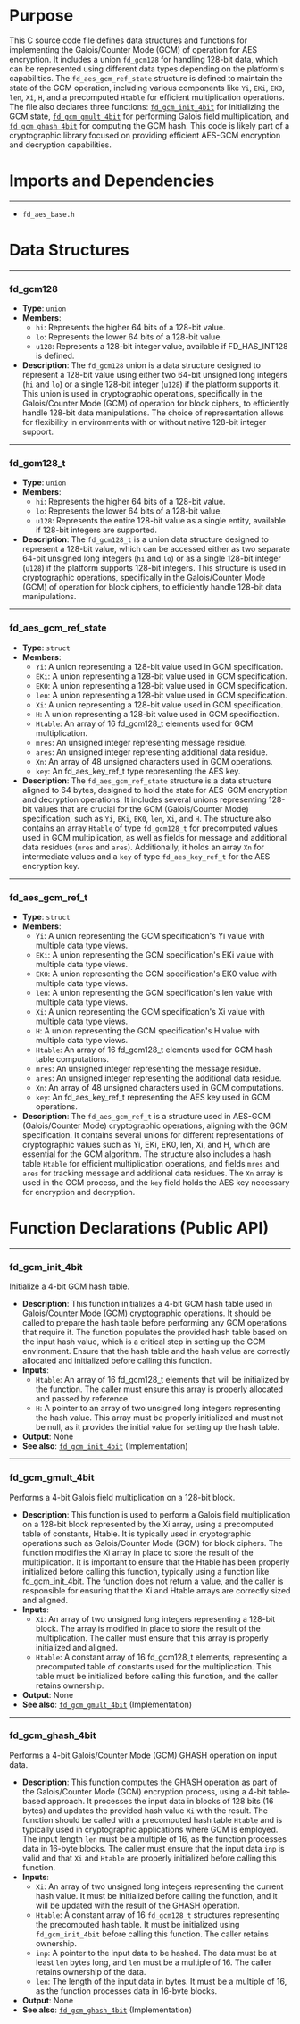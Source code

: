 # Purpose
This C source code file defines data structures and functions for implementing the Galois/Counter Mode (GCM) of operation for AES encryption. It includes a union `fd_gcm128` for handling 128-bit data, which can be represented using different data types depending on the platform's capabilities. The `fd_aes_gcm_ref_state` structure is defined to maintain the state of the GCM operation, including various components like `Yi`, `EKi`, `EK0`, `len`, `Xi`, `H`, and a precomputed `Htable` for efficient multiplication operations. The file also declares three functions: [`fd_gcm_init_4bit`](#fd_gcm_init_4bit) for initializing the GCM state, [`fd_gcm_gmult_4bit`](#fd_gcm_gmult_4bit) for performing Galois field multiplication, and [`fd_gcm_ghash_4bit`](#fd_gcm_ghash_4bit) for computing the GCM hash. This code is likely part of a cryptographic library focused on providing efficient AES-GCM encryption and decryption capabilities.
# Imports and Dependencies

---
- `fd_aes_base.h`


# Data Structures

---
### fd\_gcm128
- **Type**: `union`
- **Members**:
    - `hi`: Represents the higher 64 bits of a 128-bit value.
    - `lo`: Represents the lower 64 bits of a 128-bit value.
    - `u128`: Represents a 128-bit integer value, available if FD_HAS_INT128 is defined.
- **Description**: The `fd_gcm128` union is a data structure designed to represent a 128-bit value using either two 64-bit unsigned long integers (`hi` and `lo`) or a single 128-bit integer (`u128`) if the platform supports it. This union is used in cryptographic operations, specifically in the Galois/Counter Mode (GCM) of operation for block ciphers, to efficiently handle 128-bit data manipulations. The choice of representation allows for flexibility in environments with or without native 128-bit integer support.


---
### fd\_gcm128\_t
- **Type**: `union`
- **Members**:
    - `hi`: Represents the higher 64 bits of a 128-bit value.
    - `lo`: Represents the lower 64 bits of a 128-bit value.
    - `u128`: Represents the entire 128-bit value as a single entity, available if 128-bit integers are supported.
- **Description**: The `fd_gcm128_t` is a union data structure designed to represent a 128-bit value, which can be accessed either as two separate 64-bit unsigned long integers (`hi` and `lo`) or as a single 128-bit integer (`u128`) if the platform supports 128-bit integers. This structure is used in cryptographic operations, specifically in the Galois/Counter Mode (GCM) of operation for block ciphers, to efficiently handle 128-bit data manipulations.


---
### fd\_aes\_gcm\_ref\_state
- **Type**: `struct`
- **Members**:
    - `Yi`: A union representing a 128-bit value used in GCM specification.
    - `EKi`: A union representing a 128-bit value used in GCM specification.
    - `EK0`: A union representing a 128-bit value used in GCM specification.
    - `len`: A union representing a 128-bit value used in GCM specification.
    - `Xi`: A union representing a 128-bit value used in GCM specification.
    - `H`: A union representing a 128-bit value used in GCM specification.
    - `Htable`: An array of 16 fd_gcm128_t elements used for GCM multiplication.
    - `mres`: An unsigned integer representing message residue.
    - `ares`: An unsigned integer representing additional data residue.
    - `Xn`: An array of 48 unsigned characters used in GCM operations.
    - `key`: An fd_aes_key_ref_t type representing the AES key.
- **Description**: The `fd_aes_gcm_ref_state` structure is a data structure aligned to 64 bytes, designed to hold the state for AES-GCM encryption and decryption operations. It includes several unions representing 128-bit values that are crucial for the GCM (Galois/Counter Mode) specification, such as `Yi`, `EKi`, `EK0`, `len`, `Xi`, and `H`. The structure also contains an array `Htable` of type `fd_gcm128_t` for precomputed values used in GCM multiplication, as well as fields for message and additional data residues (`mres` and `ares`). Additionally, it holds an array `Xn` for intermediate values and a `key` of type `fd_aes_key_ref_t` for the AES encryption key.


---
### fd\_aes\_gcm\_ref\_t
- **Type**: `struct`
- **Members**:
    - `Yi`: A union representing the GCM specification's Yi value with multiple data type views.
    - `EKi`: A union representing the GCM specification's EKi value with multiple data type views.
    - `EK0`: A union representing the GCM specification's EK0 value with multiple data type views.
    - `len`: A union representing the GCM specification's len value with multiple data type views.
    - `Xi`: A union representing the GCM specification's Xi value with multiple data type views.
    - `H`: A union representing the GCM specification's H value with multiple data type views.
    - `Htable`: An array of 16 fd_gcm128_t elements used for GCM hash table computations.
    - `mres`: An unsigned integer representing the message residue.
    - `ares`: An unsigned integer representing the additional data residue.
    - `Xn`: An array of 48 unsigned characters used in GCM computations.
    - `key`: An fd_aes_key_ref_t representing the AES key used in GCM operations.
- **Description**: The `fd_aes_gcm_ref_t` is a structure used in AES-GCM (Galois/Counter Mode) cryptographic operations, aligning with the GCM specification. It contains several unions for different representations of cryptographic values such as Yi, EKi, EK0, len, Xi, and H, which are essential for the GCM algorithm. The structure also includes a hash table `Htable` for efficient multiplication operations, and fields `mres` and `ares` for tracking message and additional data residues. The `Xn` array is used in the GCM process, and the `key` field holds the AES key necessary for encryption and decryption.


# Function Declarations (Public API)

---
### fd\_gcm\_init\_4bit<!-- {{#callable_declaration:fd_gcm_init_4bit}} -->
Initialize a 4-bit GCM hash table.
- **Description**: This function initializes a 4-bit GCM hash table used in Galois/Counter Mode (GCM) cryptographic operations. It should be called to prepare the hash table before performing any GCM operations that require it. The function populates the provided hash table based on the input hash value, which is a critical step in setting up the GCM environment. Ensure that the hash table and the hash value are correctly allocated and initialized before calling this function.
- **Inputs**:
    - `Htable`: An array of 16 fd_gcm128_t elements that will be initialized by the function. The caller must ensure this array is properly allocated and passed by reference.
    - `H`: A pointer to an array of two unsigned long integers representing the hash value. This array must be properly initialized and must not be null, as it provides the initial value for setting up the hash table.
- **Output**: None
- **See also**: [`fd_gcm_init_4bit`](fd_aes_gcm_ref_ghash.c.driver.md#fd_gcm_init_4bit)  (Implementation)


---
### fd\_gcm\_gmult\_4bit<!-- {{#callable_declaration:fd_gcm_gmult_4bit}} -->
Performs a 4-bit Galois field multiplication on a 128-bit block.
- **Description**: This function is used to perform a Galois field multiplication on a 128-bit block represented by the Xi array, using a precomputed table of constants, Htable. It is typically used in cryptographic operations such as Galois/Counter Mode (GCM) for block ciphers. The function modifies the Xi array in place to store the result of the multiplication. It is important to ensure that the Htable has been properly initialized before calling this function, typically using a function like fd_gcm_init_4bit. The function does not return a value, and the caller is responsible for ensuring that the Xi and Htable arrays are correctly sized and aligned.
- **Inputs**:
    - `Xi`: An array of two unsigned long integers representing a 128-bit block. The array is modified in place to store the result of the multiplication. The caller must ensure that this array is properly initialized and aligned.
    - `Htable`: A constant array of 16 fd_gcm128_t elements, representing a precomputed table of constants used for the multiplication. This table must be initialized before calling this function, and the caller retains ownership.
- **Output**: None
- **See also**: [`fd_gcm_gmult_4bit`](fd_aes_gcm_ref_ghash.c.driver.md#fd_gcm_gmult_4bit)  (Implementation)


---
### fd\_gcm\_ghash\_4bit<!-- {{#callable_declaration:fd_gcm_ghash_4bit}} -->
Performs a 4-bit Galois/Counter Mode (GCM) GHASH operation on input data.
- **Description**: This function computes the GHASH operation as part of the Galois/Counter Mode (GCM) encryption process, using a 4-bit table-based approach. It processes the input data in blocks of 128 bits (16 bytes) and updates the provided hash value `Xi` with the result. The function should be called with a precomputed hash table `Htable` and is typically used in cryptographic applications where GCM is employed. The input length `len` must be a multiple of 16, as the function processes data in 16-byte blocks. The caller must ensure that the input data `inp` is valid and that `Xi` and `Htable` are properly initialized before calling this function.
- **Inputs**:
    - `Xi`: An array of two unsigned long integers representing the current hash value. It must be initialized before calling the function, and it will be updated with the result of the GHASH operation.
    - `Htable`: A constant array of 16 `fd_gcm128_t` structures representing the precomputed hash table. It must be initialized using `fd_gcm_init_4bit` before calling this function. The caller retains ownership.
    - `inp`: A pointer to the input data to be hashed. The data must be at least `len` bytes long, and `len` must be a multiple of 16. The caller retains ownership of the data.
    - `len`: The length of the input data in bytes. It must be a multiple of 16, as the function processes data in 16-byte blocks.
- **Output**: None
- **See also**: [`fd_gcm_ghash_4bit`](fd_aes_gcm_ref_ghash.c.driver.md#fd_gcm_ghash_4bit)  (Implementation)


